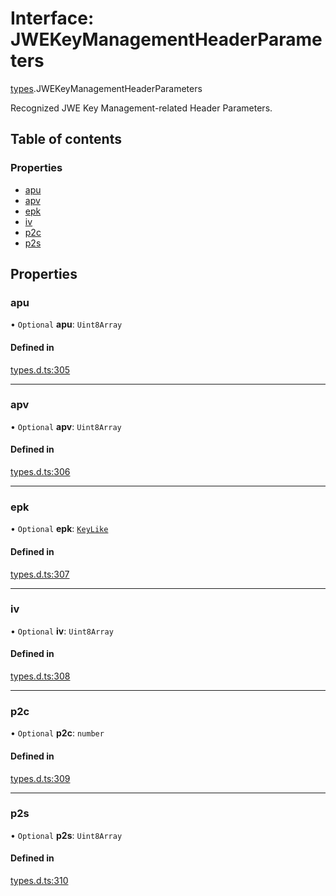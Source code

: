 # Interface: JWEKeyManagementHeaderParameters

[types](../modules/types.md).JWEKeyManagementHeaderParameters

Recognized JWE Key Management-related Header Parameters.

## Table of contents

### Properties

- [apu](types.JWEKeyManagementHeaderParameters.md#apu)
- [apv](types.JWEKeyManagementHeaderParameters.md#apv)
- [epk](types.JWEKeyManagementHeaderParameters.md#epk)
- [iv](types.JWEKeyManagementHeaderParameters.md#iv)
- [p2c](types.JWEKeyManagementHeaderParameters.md#p2c)
- [p2s](types.JWEKeyManagementHeaderParameters.md#p2s)

## Properties

### apu

• `Optional` **apu**: `Uint8Array`

#### Defined in

[types.d.ts:305](https://github.com/panva/jose/blob/v3.15.0/src/types.d.ts#L305)

___

### apv

• `Optional` **apv**: `Uint8Array`

#### Defined in

[types.d.ts:306](https://github.com/panva/jose/blob/v3.15.0/src/types.d.ts#L306)

___

### epk

• `Optional` **epk**: [`KeyLike`](../types/types.KeyLike.md)

#### Defined in

[types.d.ts:307](https://github.com/panva/jose/blob/v3.15.0/src/types.d.ts#L307)

___

### iv

• `Optional` **iv**: `Uint8Array`

#### Defined in

[types.d.ts:308](https://github.com/panva/jose/blob/v3.15.0/src/types.d.ts#L308)

___

### p2c

• `Optional` **p2c**: `number`

#### Defined in

[types.d.ts:309](https://github.com/panva/jose/blob/v3.15.0/src/types.d.ts#L309)

___

### p2s

• `Optional` **p2s**: `Uint8Array`

#### Defined in

[types.d.ts:310](https://github.com/panva/jose/blob/v3.15.0/src/types.d.ts#L310)

